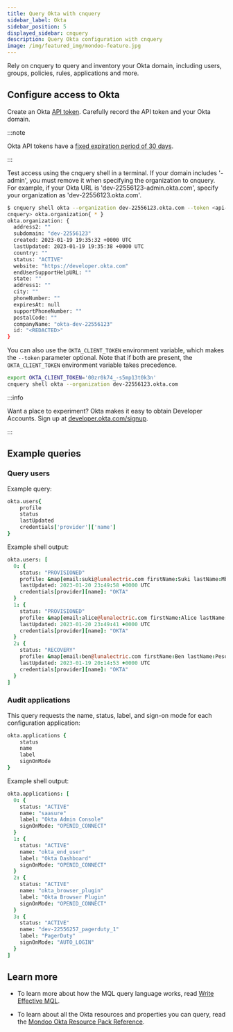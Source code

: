 ```yaml
---
title: Query Okta with cnquery
sidebar_label: Okta
sidebar_position: 5
displayed_sidebar: cnquery
description: Query Okta configuration with cnquery
image: /img/featured_img/mondoo-feature.jpg
---
```


Rely on cnquery to query and inventory your Okta domain, including users, groups, policies, rules, applications and more.

## Configure access to Okta

Create an Okta [API token](https://developer.okta.com/docs/guides/create-an-api-token/create-the-token/). Carefully record the API token and your Okta domain.

:::note

Okta API tokens have a [fixed expiration period of 30 days](https://developer.okta.com/docs/guides/create-an-api-token/main/#token-expiration).

:::

Test access using the cnquery shell in a terminal. If your domain includes '-admin', you must remove it when specifying the organization to cnquery. For example, if your Okta URL is 'dev-22556123-admin.okta.com', specify your organization as 'dev-22556123.okta.com'.

```bash
$ cnquery shell okta --organization dev-22556123.okta.com --token <api-token>
cnquery> okta.organization{ * }
okta.organization: {
  address2: ""
  subdomain: "dev-22556123"
  created: 2023-01-19 19:35:32 +0000 UTC
  lastUpdated: 2023-01-19 19:35:38 +0000 UTC
  country: ""
  status: "ACTIVE"
  website: "https://developer.okta.com"
  endUserSupportHelpURL: ""
  state: ""
  address1: ""
  city: ""
  phoneNumber: ""
  expiresAt: null
  supportPhoneNumber: ""
  postalCode: ""
  companyName: "okta-dev-22556123"
  id: "<REDACTED>"
}
```

You can also use the `OKTA_CLIENT_TOKEN` environment variable, which makes the `--token` parameter optional. Note that if both are present, the `OKTA_CLIENT_TOKEN` environment variable takes precedence.

```bash
export OKTA_CLIENT_TOKEN='00zr0k74_-s5mp13t0k3n'
cnquery shell okta --organization dev-22556123.okta.com
```

:::info

Want a place to experiment? Okta makes it easy to obtain Developer Accounts. Sign up at [developer.okta.com/signup](https://developer.okta.com/signup/).

:::

## Example queries

### Query users

Example query:

```coffee
okta.users{
    profile
    status
    lastUpdated
    credentials['provider']['name']
}
```

Example shell output:

```coffee
okta.users: [
  0: {
    status: "PROVISIONED"
    profile: &map[email:suki@lunalectric.com firstName:Suki lastName:Mbeze login:suki@lunalectric.com mobilePhone:<nil> secondEmail:<nil>]
    lastUpdated: 2023-01-20 23:49:58 +0000 UTC
    credentials[provider][name]: "OKTA"
  }
  1: {
    status: "PROVISIONED"
    profile: &map[email:alice@lunalectric.com firstName:Alice lastName:Freedman login:alice@lunalectric.com mobilePhone:<nil> secondEmail:<nil>]
    lastUpdated: 2023-01-20 23:49:41 +0000 UTC
    credentials[provider][name]: "OKTA"
  }
  2: {
    status: "RECOVERY"
    profile: &map[email:ben@lunalectric.com firstName:Ben lastName:Pesoa login:ben@lunalectric.com mobilePhone:<nil> secondEmail:<nil>]
    lastUpdated: 2023-01-19 20:14:53 +0000 UTC
    credentials[provider][name]: "OKTA"
  }
]

```

### Audit applications

This query requests the name, status, label, and sign-on mode for each configuration application:

```coffee
okta.applications {
    status
    name
    label
    signOnMode
}
```

Example shell output:

```coffee
okta.applications: [
  0: {
    status: "ACTIVE"
    name: "saasure"
    label: "Okta Admin Console"
    signOnMode: "OPENID_CONNECT"
  }
  1: {
    status: "ACTIVE"
    name: "okta_end_user"
    label: "Okta Dashboard"
    signOnMode: "OPENID_CONNECT"
  }
  2: {
    status: "ACTIVE"
    name: "okta_browser_plugin"
    label: "Okta Browser Plugin"
    signOnMode: "OPENID_CONNECT"
  }
  3: {
    status: "ACTIVE"
    name: "dev-22556257_pagerduty_1"
    label: "PagerDuty"
    signOnMode: "AUTO_LOGIN"
  }
]
```

## Learn more

- To learn more about how the MQL query language works, read [Write Effective MQL](/mql/mql.write/).

- To learn about all the Okta resources and properties you can query, read the [Mondoo Okta Resource Pack Reference](/mql/resources/okta-pack/).
